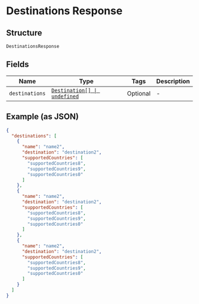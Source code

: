 
# Destinations Response

## Structure

`DestinationsResponse`

## Fields

| Name | Type | Tags | Description |
|  --- | --- | --- | --- |
| `destinations` | [`Destination[] \| undefined`](../../doc/models/destination.md) | Optional | - |

## Example (as JSON)

```json
{
  "destinations": [
    {
      "name": "name2",
      "destination": "destination2",
      "supportedCountries": [
        "supportedCountries8",
        "supportedCountries9",
        "supportedCountries0"
      ]
    },
    {
      "name": "name2",
      "destination": "destination2",
      "supportedCountries": [
        "supportedCountries8",
        "supportedCountries9",
        "supportedCountries0"
      ]
    },
    {
      "name": "name2",
      "destination": "destination2",
      "supportedCountries": [
        "supportedCountries8",
        "supportedCountries9",
        "supportedCountries0"
      ]
    }
  ]
}
```

